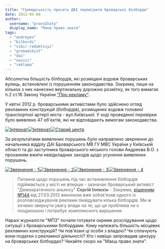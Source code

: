 ```yaml
---
title: "Громадськість просить ДАІ перевірити броварські білборди"
date: 2012-05-08
author: 
  username: "pravoZnaty"
  display_name: "Маєш право знати"
tags: 
  - "andreyev"
  - "bilbordi"
  - "vibir-redaktsiyi"
  - "gromadskist"
  - "dai"
  - "novini"
  - "reklama"
---
```


Абсолютна більшість білбордів, які розміщені вздовж броварських вулиць, встановлені із порушенням законодавства. Зокрема, лише на кількох з них нанесено вертикальну дорожню розмітку, як того вимагає п.2 ст.16 Закону України ["Про рекламу"](http://zakon2.rada.gov.ua/laws/show/270/96-%D0%B2%D1%80 "Закон України \"Про рекламу\"").

У квітні 2012 р. броварськими активістами було здійснено огляд рекламних конструкцій (білбордів), розміщених вздовж головної транспортної артерії міста - вул.Київської. У ході проведеної перевірки було виявлено 47 об'єктів, які не відповідають вимогам законодавства.

[![](https://mpz.brovary.org/wp-content/uploads/2012/05/IMAG0940.jpg "Інтернат")](https://mpz.brovary.org/wp-content/uploads/2012/05/IMAG0940.jpg)[![](https://mpz.brovary.org/wp-content/uploads/2012/05/IMAG0941.jpg "Інтернат")](https://mpz.brovary.org/wp-content/uploads/2012/05/IMAG0941.jpg)[![](https://mpz.brovary.org/wp-content/uploads/2012/05/IMAG0950.jpg "Старий центр")](https://mpz.brovary.org/wp-content/uploads/2012/05/IMAG0950.jpg)

<!--more--> За результатами виявлених порушень було направлено звернення до начальника відділу ДАІ Броварського МВ ГУ МВС України у Київській області та до заступника броварського міського голови Андреєва В.О. з проханням вжити невідкладних заходів щодо усунення виявлених порушень.

[![](https://mpz.brovary.org/wp-content/uploads/2012/05/Zvernennya-1.jpg "Звернення - 1")](https://mpz.brovary.org/wp-content/uploads/2012/05/Zvernennya-1.jpg)[![](https://mpz.brovary.org/wp-content/uploads/2012/05/Zvernennya-2.jpg "Звернення - 2")](https://mpz.brovary.org/wp-content/uploads/2012/05/Zvernennya-2.jpg)[![](https://mpz.brovary.org/wp-content/uploads/2012/05/Zvernennya-3.jpg "Звернення - 3")](https://mpz.brovary.org/wp-content/uploads/2012/05/Zvernennya-3.jpg)[![](https://mpz.brovary.org/wp-content/uploads/2012/05/Zvernennya-4.jpg "Звернення - 4")](https://mpz.brovary.org/wp-content/uploads/2012/05/Zvernennya-4.jpg)

> Питання щодо порушень під час встановлення білбордів підіймається у місті не вперше - зазначає броварський активіст "Демократичного альянсу" **Сергій Іллюхін** - Зокрема, [рішенням №144](http://docs.pravo-znaty.org.ua/p1077/27.03.2012/144 "Рішення виконкому") від 27.03.2012 виконком вже зобов'язав одного із розповсюджувачів реклами ліквідувати кілька білбордів. Ми ж хочемо звернути увагу влади на те, що ця проблема не є поодинокою і потребує комплексного вирішення.

Наразі журналісти "МПЗ" почали готувати окреме розслідування щодо ситуації з броварськими білбордами. Кому належать більшість місцевих рекламних конструкцій? Чи пов'язані ці особи з владою? Чи сплачують вони податки з рекламної діяльності? Хто і навіщо запровадив цензуру на броварських білбордах? Чекайте скоро на "Маєш право знати".
